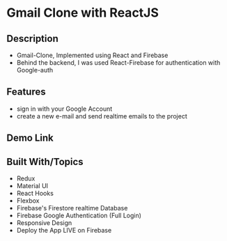 # Gmail Clone with ReactJS

## Description

- Gmail-Clone, Implemented using React and Firebase
- Behind the backend, I was used React-Firebase for authentication with Google-auth

## Features

- sign in with your Google Account
- create a new e-mail and send realtime emails to the project

## Demo Link

## Built With/Topics

- Redux
- Material UI
- React Hooks
- Flexbox
- Firebase's Firestore realtime Database
- Firebase Google Authentication (Full Login)
- Responsive Design
- Deploy the App LIVE on Firebase
